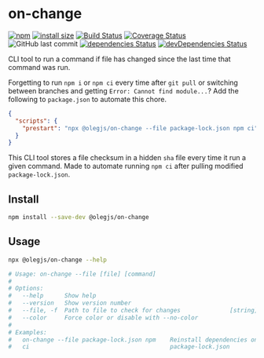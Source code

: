 # on-change

[![npm](https://img.shields.io/npm/dw/@olegjs/on-change)](https://www.npmjs.com/package/@olegjs/on-change)
[![install size](https://packagephobia.now.sh/badge?p=@olegjs/on-change)](https://packagephobia.now.sh/result?p=@olegjs/on-change)
[![Build Status](https://travis-ci.org/olegjs/on-change.svg?branch=master)](https://travis-ci.org/olegjs/on-change)
[![Coverage Status](https://coveralls.io/repos/github/olegjs/on-change/badge.svg?branch=master)](https://coveralls.io/github/olegjs/on-change?branch=master)
![GitHub last commit](https://img.shields.io/github/last-commit/olegjs/on-change)
[![dependencies Status](https://david-dm.org/olegjs/on-change/status.svg)](https://david-dm.org/olegjs/on-change)
[![devDependencies Status](https://david-dm.org/olegjs/on-change/dev-status.svg)](https://david-dm.org/olegjs/on-change?type=dev)

CLI tool to run a command if file has changed since the last time that command
was run.

Forgetting to run `npm i` or `npm ci` every time after `git pull` or switching
between branches and getting `Error: Cannot find module...`? Add the following
to `package.json` to automate this chore.

```json
{
  "scripts": {
    "prestart": "npx @olegjs/on-change --file package-lock.json npm ci"
  }
}
```

This CLI tool stores a file checksum in a hidden `sha` file every time it run a
given command. Made to automate running `npm ci` after pulling modified
`package-lock.json`.

## Install

```sh
npm install --save-dev @olegjs/on-change
```

## Usage

```sh
npx @olegjs/on-change --help

# Usage: on-change --file [file] [command]
#
# Options:
#   --help      Show help                                                [boolean]
#   --version   Show version number                                      [boolean]
#   --file, -f  Path to file to check for changes              [string] [required]
#   --color     Force color or disable with --no-color                   [boolean]
#
# Examples:
#   on-change --file package-lock.json npm    Reinstall dependencies on changed
#   ci                                        package-lock.json
```
